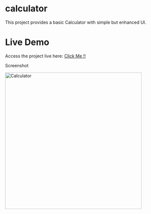# calculator

This project provides a basic Calculator with simple but enhanced UI. 

<h1>Live Demo</h1>

Access the project live here: [Click Me !!](https://priyansh159.github.io/calculator/)

Screenshot

<img width="442" alt="Calculator" src="https://github.com/user-attachments/assets/42fb56b6-a942-44e4-bee0-e6071339a2be">
